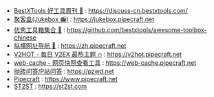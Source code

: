 - [BestXTools 好工具周刊 🔧](https://discuss-cn.bestxtools.com/) : https://discuss-cn.bestxtools.com/
- [聚客盒(Jukebox 📻)](https://jukebox.pipecraft.net/) : https://jukebox.pipecraft.net
- [优秀工具箱集合 🧰](https://awesome-toolbox-chinese.bestxtools.com/) : https://github.com/bestxtools/awesome-toolbox-chinese
- [纵横网址导航 🧭](https://zh.pipecraft.net/) : https://zh.pipecraft.net
- [V2HOT - 每日 V2EX 最热主题 🔥](https://v2hot.pipecraft.net/) : https://v2hot.pipecraft.net
- [web-cache - 网页快照查看工具](https://web-cache.pipecraft.net/) : https://web-cache.pipecraft.net
- [抛砖问答/P站问答](https://pzwd.net/) : https://pzwd.net
- [Pipecraft](https://www.pipecraft.net/) : https://www.pipecraft.net
- [ST2ST](https://st2st.com/) : https://st2st.com
